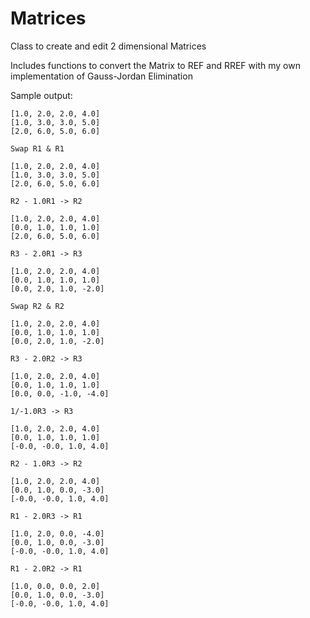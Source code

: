# Matrices

Class to create and edit 2 dimensional Matrices

Includes functions to convert the Matrix to REF and RREF with my own implementation of Gauss-Jordan Elimination

Sample output:
```
[1.0, 2.0, 2.0, 4.0]
[1.0, 3.0, 3.0, 5.0]
[2.0, 6.0, 5.0, 6.0]

Swap R1 & R1

[1.0, 2.0, 2.0, 4.0]
[1.0, 3.0, 3.0, 5.0]
[2.0, 6.0, 5.0, 6.0]

R2 - 1.0R1 -> R2

[1.0, 2.0, 2.0, 4.0]
[0.0, 1.0, 1.0, 1.0]
[2.0, 6.0, 5.0, 6.0]

R3 - 2.0R1 -> R3

[1.0, 2.0, 2.0, 4.0]
[0.0, 1.0, 1.0, 1.0]
[0.0, 2.0, 1.0, -2.0]

Swap R2 & R2

[1.0, 2.0, 2.0, 4.0]
[0.0, 1.0, 1.0, 1.0]
[0.0, 2.0, 1.0, -2.0]

R3 - 2.0R2 -> R3

[1.0, 2.0, 2.0, 4.0]
[0.0, 1.0, 1.0, 1.0]
[0.0, 0.0, -1.0, -4.0]

1/-1.0R3 -> R3

[1.0, 2.0, 2.0, 4.0]
[0.0, 1.0, 1.0, 1.0]
[-0.0, -0.0, 1.0, 4.0]

R2 - 1.0R3 -> R2

[1.0, 2.0, 2.0, 4.0]
[0.0, 1.0, 0.0, -3.0]
[-0.0, -0.0, 1.0, 4.0]

R1 - 2.0R3 -> R1

[1.0, 2.0, 0.0, -4.0]
[0.0, 1.0, 0.0, -3.0]
[-0.0, -0.0, 1.0, 4.0]

R1 - 2.0R2 -> R1

[1.0, 0.0, 0.0, 2.0]
[0.0, 1.0, 0.0, -3.0]
[-0.0, -0.0, 1.0, 4.0]
